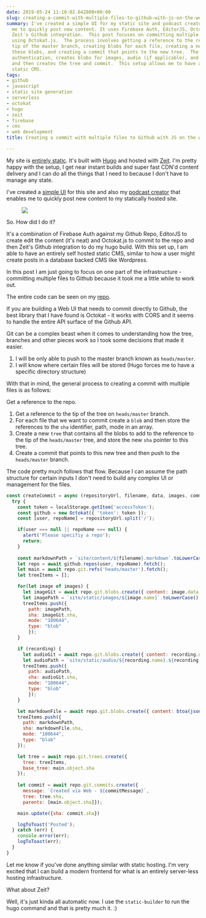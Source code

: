 ```yaml
---
date: 2019-05-24 11:10:02.642000+00:00
slug: creating-a-commit-with-multiple-files-to-github-with-js-on-the-web
summary: I've created a simple UI for my static site and podcast creator that allows
  me to quickly post new content. It uses Firebase Auth, EditorJS, Octokat.js, and
  Zeit's Github integration.  This post focuses on committing multiple files to Github
  using Octokat.js.  The process involves getting a reference to the repo and the
  tip of the master branch, creating blobs for each file, creating a new tree with
  these blobs, and creating a commit that points to the new tree.  The code handles
  authentication, creates blobs for images, audio (if applicable), and markdown content,
  and then creates the tree and commit.  This setup allows me to have a serverless
  static CMS.
tags:
- github
- javascript
- static site generation
- serverless
- octokat
- hugo
- zeit
- firebase
- cms
- web development
title: Creating a commit with multiple files to Github with JS on the web

---
```

My site is [entirely static](https://github.com/PaulKinlan/paul.kinlan.me). It's built with [Hugo](https://gohugo.io) and hosted with [Zeit](https://zeit.co). I'm pretty happy with the setup, I get near instant builds and super fast CDN'd content delivery and I can do all the things that I need to because I don't have to manage any state.

I've created a [simple UI](https://github.com/PaulKinlan/paul.kinlan.me/tree/main/static/share/image) for this site and also my [podcast creator](https://github.com/PaulKinlan/podcastinabox-editor) that enables me to quickly post new content to my statically hosted site.

<figure><img src="/images/2019-05-24-creating-a-commit-with-multiple-files-to-github-with-js-on-the-web-0.jpeg"></figure>

So. How did I do it?

It's a combination of Firebase Auth against my Github Repo, EditorJS to create edit the content (it's neat) and Octokat.js to commit to the repo and then Zeit's Github integration to do my hugo build. With this set up, I am able to have an entirely self hosted static CMS, similar to how a user might create posts in a database backed CMS like Wordpress.

In this post I am just going to focus on one part of the infrastructure - committing multiple files to Github because it took me a little while to work out.

The entire code can be seen on my [repo](https://github.com/PaulKinlan/podcastinabox-editor/blob/master/record/javascripts/main.mjs#L90).

If you are building a Web UI that needs to commit directly to Github, the best library that I have found is Octokat - it works with CORS and it seems to handle the entire API surface of the Github API.

Git can be a complex beast when it comes to understanding how the tree, branches and other pieces work so I took some decisions that made it easier.

1. I will be only able to push to the master branch known as `heads/master`.
1. I will know where certain files will be stored (Hugo forces me to have a specific directory structure)


With that in mind, the general process to creating a commit with multiple files is as follows:

Get a reference to the repo.

1. Get a reference to the tip of the tree on `heads/master` branch.
1. For each file that we want to commit create a `blob` and then store the references to the `sha` identifier, path, mode in an array.
1. Create a new `tree` that contains all the blobs to add to the reference to the tip of the `heads/master` tree, and store the new `sha` pointer to this tree.
1. Create a commit that points to this new tree and then push to the `heads/master` branch.

The code pretty much follows that flow. Because I can assume the path structure for certain inputs I don't need to build any complex UI or management for the files.

```JavaScript
const createCommit = async (repositoryUrl, filename, data, images, commitMessage, recording) => {
  try {
    const token = localStorage.getItem('accessToken');
    const github = new Octokat({ 'token': token });
    const [user, repoName] = repositoryUrl.split('/');

    if(user === null || repoName === null) {
      alert('Please specifiy a repo');
      return;
    }
    
    const markdownPath = `site/content/${filename}.markdown`.toLowerCase();
    let repo = await github.repos(user, repoName).fetch();
    let main = await repo.git.refs('heads/master').fetch();
    let treeItems = [];

    for(let image of images) {
      let imageGit = await repo.git.blobs.create({ content: image.data, encoding: 'base64' });
      let imagePath = `site/static/images/${image.name}`.toLowerCase();
      treeItems.push({
        path: imagePath,
        sha: imageGit.sha,
        mode: "100644",
        type: "blob"
        });
    }

    if (recording) {
      let audioGit = await repo.git.blobs.create({ content: recording.data, encoding: 'base64' });
      let audioPath = `site/static/audio/${recording.name}.${recording.extension}`.toLowerCase();
      treeItems.push({
        path: audioPath,
        sha: audioGit.sha,
        mode: "100644",
        type: "blob"
        });
    }

    let markdownFile = await repo.git.blobs.create({ content: btoa(jsonEncode(data)), encoding: 'base64' });
    treeItems.push({
      path: markdownPath,
      sha: markdownFile.sha,
      mode: "100644",
      type: "blob"
    });

    let tree = await repo.git.trees.create({
      tree: treeItems,
      base_tree: main.object.sha
    });
  
    let commit = await repo.git.commits.create({
      message: `Created via Web - ${commitMessage}`,
      tree: tree.sha,
      parents: [main.object.sha]});

    main.update({sha: commit.sha})

    logToToast('Posted');
  } catch (err) {
    console.error(err);
    logToToast(err);
  }
}
```

Let me know if you've done anything similar with static hosting. I'm very excited that I can build a modern frontend for what is an entirely server-less hosting infrastructure.

What about Zeit?

Well, it's just kinda all automatic now. I use the `static-builder` to run the hugo command and that is pretty much it. :)